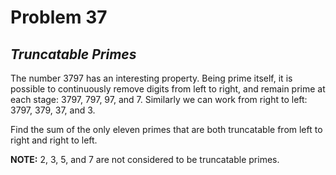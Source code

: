 # Problem 37
## _Truncatable Primes_



The number $3797$ has an interesting property. Being prime itself, it is possible to continuously remove digits from left to right, and remain prime at each stage: $3797$, $797$, $97$, and $7$. Similarly we can work from right to left: $3797$, $379$, $37$, and $3$.

Find the sum of the only eleven primes that are both truncatable from left to right and right to left.

**NOTE:** $2$, $3$, $5$, and $7$ are not considered to be truncatable primes.
